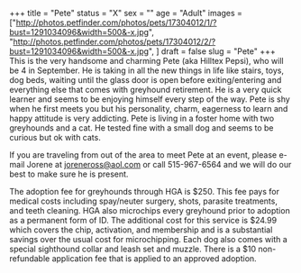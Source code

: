 +++
title = "Pete"
status = "X"
sex = ""
age = "Adult"
images = ["http://photos.petfinder.com/photos/pets/17304012/1/?bust=1291034096&width=500&-x.jpg",
"http://photos.petfinder.com/photos/pets/17304012/2/?bust=1291034096&width=500&-x.jpg",
]
draft = false
slug = "Pete"
+++
This is the very handsome and charming Pete (aka Hilltex Pepsi), who will be 4 in September.  He is taking in all the new things in life like stairs, toys, dog beds, waiting until the glass door is open before exiting/entering and everything else that comes with greyhound retirement.  He is a very quick learner and seems to be enjoying himself every step of the way.  Pete is shy when he first meets you but his personality, charm, eagerness to learn and happy attitude is very addicting.  Pete is living in a foster home with two greyhounds and a cat.  He tested fine with a small dog and seems to be curious but ok with cats.


  If you are traveling from out of the area to meet Pete at an event, please e-mail Jorene at joreneross@aol.com or call 515-967-6564 and we will do our best to make sure he is present.

The adoption fee for greyhounds through HGA is $250. This fee pays for medical costs including spay/neuter surgery, shots, parasite treatments, and teeth cleaning.  HGA also microchips every greyhound prior to adoption as a permanent form of ID.  The additional cost for this service is $24.99 which covers the chip, activation, and membership and is a substantial savings over the usual cost for microchipping.  Each dog also comes with a special sighthound collar and leash set and muzzle. There is a $10 non-refundable application fee that is applied to an approved adoption.
